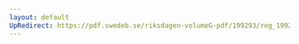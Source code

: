 ```yaml
---
layout: default
UpRedirect: https://pdf.swedeb.se/riksdagen-volumeG-pdf/199293/reg_199293_BoU/reg_199293_BoU_0007.pdf
---
```


